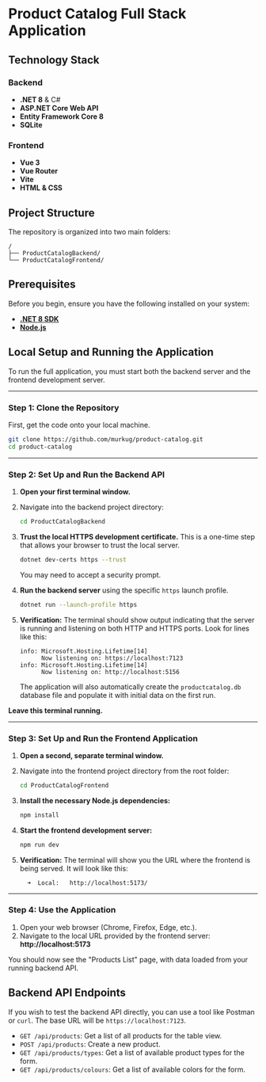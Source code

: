 # Product Catalog Full Stack Application

## Technology Stack

### Backend
*   **.NET 8** & C#
*   **ASP.NET Core Web API**
*   **Entity Framework Core 8**
*   **SQLite**

### Frontend
*   **Vue 3**
*   **Vue Router**
*   **Vite**
*   **HTML & CSS**

## Project Structure

The repository is organized into two main folders:
```
/
├── ProductCatalogBackend/
└── ProductCatalogFrontend/
```

## Prerequisites

Before you begin, ensure you have the following installed on your system:

*   **[.NET 8 SDK](https://dotnet.microsoft.com/download/dotnet/8.0)**
*   **[Node.js](https://nodejs.org/)** 

## Local Setup and Running the Application

To run the full application, you must start both the backend server and the frontend development server.

---

### Step 1: Clone the Repository

First, get the code onto your local machine.

```bash
git clone https://github.com/murkug/product-catalog.git
cd product-catalog
```

---

### Step 2: Set Up and Run the Backend API

1.  **Open your first terminal window.**
2.  Navigate into the backend project directory:
    ```bash
    cd ProductCatalogBackend
    ```
3.  **Trust the local HTTPS development certificate.** This is a one-time step that allows your browser to trust the local server.
    ```bash
    dotnet dev-certs https --trust
    ```
    You may need to accept a security prompt.

4.  **Run the backend server** using the specific `https` launch profile.
    ```bash
    dotnet run --launch-profile https
    ```

5.  **Verification:** The terminal should show output indicating that the server is running and listening on both HTTP and HTTPS ports. Look for lines like this:
    ```
    info: Microsoft.Hosting.Lifetime[14]
          Now listening on: https://localhost:7123
    info: Microsoft.Hosting.Lifetime[14]
          Now listening on: http://localhost:5156
    ```
    The application will also automatically create the `productcatalog.db` database file and populate it with initial data on the first run.

**Leave this terminal running.**

---

### Step 3: Set Up and Run the Frontend Application

1.  **Open a second, separate terminal window.**
2.  Navigate into the frontend project directory from the root folder:
    ```bash
    cd ProductCatalogFrontend
    ```
3.  **Install the necessary Node.js dependencies:**
    ```bash
    npm install
    ```
4.  **Start the frontend development server:**
    ```bash
    npm run dev
    ```

5.  **Verification:** The terminal will show you the URL where the frontend is being served. It will look like this:
    ```
      ➜  Local:   http://localhost:5173/
    ```

---

### Step 4: Use the Application

1.  Open your web browser (Chrome, Firefox, Edge, etc.).
2.  Navigate to the local URL provided by the frontend server: **http://localhost:5173**

You should now see the "Products List" page, with data loaded from your running backend API.

## Backend API Endpoints

If you wish to test the backend API directly, you can use a tool like Postman or `curl`. The base URL will be `https://localhost:7123`.

*   `GET /api/products`: Get a list of all products for the table view.
*   `POST /api/products`: Create a new product.
*   `GET /api/products/types`: Get a list of available product types for the form.
*   `GET /api/products/colours`: Get a list of available colors for the form.

